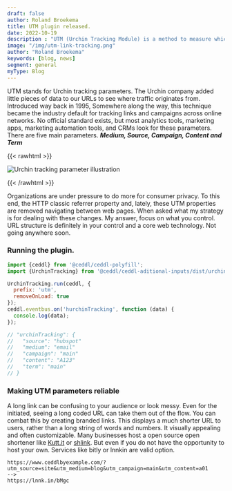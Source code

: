 ```yaml
---
draft: false
author: Roland Broekema
title: UTM plugin released.
date: 2022-10-19
description : "UTM (Urchin Tracking Module) is a method to measure which campaigns and links are and aren't working."
image: "/img/utm-link-tracking.png"
author: "Roland Broekema"
keywords: [blog, news]
segment: general
myType: Blog
---
```


UTM stands for Urchin tracking parameters. The Urchin company added little pieces of data to our URLs to see where
traffic originates from. Introduced way back in 1995, Somewhere along the way, this technique became the industry
default for tracking links and campaigns across online networks. No official standard exists, but most analytics tools,
marketing apps, marketing automation tools, and CRMs look for these parameters. There are five main parameters.
***Medium, Source, Campaign, Content and Term***

{{< rawhtml >}}
<p><img src="/img/utm-link-tracking.png" alt="Urchin tracking parameter illustration"></p>
{{< /rawhtml >}}

Organizations are under pressure to do more for consumer privacy. To this end, the HTTP classic referrer property and,
lately, these UTM properties are removed navigating between web pages. When asked what my strategy is for dealing with
these changes. My answer, focus on what you control. URL structure is definitely in your control and a core web
technology. Not going anywhere soon.

### Running the plugin.

```js 
import {ceddl} from '@ceddl/ceddl-polyfill';
import {UrchinTracking} from '@ceddl/ceddl-aditional-inputs/dist/urchin-tracking';

UrchinTracking.run(ceddl, {
  prefix: 'utm',
  removeOnLoad: true
});
ceddl.eventbus.on('hurchinTracking', function (data) {
  console.log(data);
});

// "urchinTracking": {
//   "source": "hubspot"
//   "medium": "email"
//   "campaign": "main"
//   "content": "A123"
//   "term": "main"
// }
```

### Making UTM parameters reliable

A long link can be confusing to your audience or look messy. Even for the initiated, seeing a long coded URL can take
them out of the flow. You can combat this by creating branded links. This displays a much shorter URL to users,
rather than a long string of words and numbers. It visually appealing and often customizable. Many businesses host a
open source open shortener like [Kutt.it](https://kutt.it/) or [shlink](https://shlink.io/). But even if you do not have
the opportunity to host your own. Services like bitly or lnnkin are valid option.

```
https://www.ceddlbyexample.com/?utm_source=site&utm_medium=blog&utm_campaign=main&utm_content=a01
-->
https://lnnk.in/bMgc
```